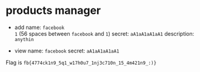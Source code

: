 # products manager

* add
name: `facebook                                                        1` (56 spaces between `facebook` and `1`)
secret: `aA1aA1aA1aA1`
description: `anythin`

* view
name: `facebook`
secret: `aA1aA1aA1aA1`

Flag is `fb{4774ck1n9_5q1_w17h0u7_1nj3c710n_15_4m421n9_:)}`